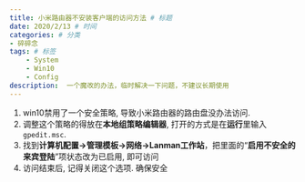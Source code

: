 ```yaml
---
title: 小米路由器不安装客户端的访问方法 # 标题
date: 2020/2/13 # 时间
categories: # 分类
- 碎碎念
tags: # 标签
    - System
    - Win10
    - Config
description:  一个魔改的办法，临时解决一下问题，不建议长期使用 
---
```

1. win10禁用了一个安全策略, 导致小米路由器的路由盘没办法访问. 
2. 调整这个策略的得放在**本地组策略编辑器**, 打开的方式是在**运行**里输入`gpedit.msc`.
3. 找到**计算机配置→管理模板→网络→Lanman工作站**，把里面的“**启用不安全的来宾登陆**”项状态改为已启用, 即可访问
4. 访问结束后, 记得关闭这个选项. 确保安全